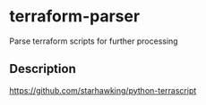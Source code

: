 # terraform-parser

Parse terraform scripts for further processing

## Description



https://github.com/starhawking/python-terrascript



